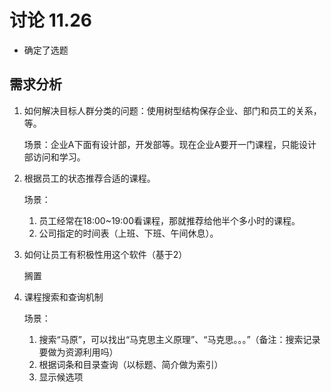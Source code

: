 # 讨论 11.26

- 确定了选题

## 需求分析

1. 如何解决目标人群分类的问题：使用树型结构保存企业、部门和员工的关系，等。

    场景：企业A下面有设计部，开发部等。现在企业A要开一门课程，只能设计部访问和学习。

2. 根据员工的状态推荐合适的课程。
    
    场景：
    1. 员工经常在18:00~19:00看课程，那就推荐给他半个多小时的课程。
    2. 公司指定的时间表（上班、下班、午间休息）。

3. 如何让员工有积极性用这个软件（基于2）

    搁置

4. 课程搜索和查询机制
    
    场景：
    1. 搜索“马原”，可以找出“马克思主义原理”、“马克思。。。”（备注：搜索记录要做为资源利用吗）
    2. 根据词条和目录查询（以标题、简介做为索引）
    3. 显示候选项